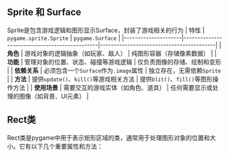 
## Sprite 和 Surface
Sprite是包含游戏逻辑和图形显示Surface，封装了游戏相关的行为
| 特性                | `pygame.sprite.Sprite`                          | `pygame.Surface`                          |
|---------------------|-----------------------------------------------|------------------------------------------|
| **角色**            | 游戏对象的逻辑抽象（如玩家、敌人）               | 纯图形容器（存储像素数据）                 |
| **功能**            | 管理对象的位置、状态、碰撞等游戏逻辑             | 仅负责图像的存储、绘制和变形               |
| **依赖关系**        | 必须包含一个`Surface`作为`.image`属性           | 独立存在，无需依赖`Sprite`                |
| **方法**            | 提供`update()`、`kill()`等游戏相关方法           | 提供`blit()`、`fill()`等图形操作方法       |
| **使用场景**        | 需要交互的游戏实体（如角色、道具）               | 任何需要显示或处理的图像（如背景、UI元素） |

## Rect类
Rect类是pygame中用于表示矩形区域的类，通常用于处理图形对象的位置和大小。它有以下几个重要属性和方法：
